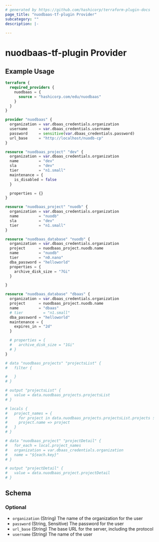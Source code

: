 ```yaml
---
# generated by https://github.com/hashicorp/terraform-plugin-docs
page_title: "nuodbaas-tf-plugin Provider"
subcategory: ""
description: |-
  
---
```


# nuodbaas-tf-plugin Provider



## Example Usage

```terraform
terraform {
  required_providers {
    nuodbaas = {
      source = "hashicorp.com/edu/nuodbaas"
    }
  }
}

provider "nuodbaas" {
  organization = var.dbaas_credentials.organization
  username     = var.dbaas_credentials.username
  password     = sensitive(var.dbaas_credentials.password)
  url_base     = "http://localhost/nuodb-cp"
}

resource "nuodbaas_project" "dev" {
  organization = var.dbaas_credentials.organization
  name         = "dev"
  sla          = "dev"
  tier         = "n1.small"
  maintenance = {
    is_disabled = false
  }

  properties = {}
}

resource "nuodbaas_project" "nuodb" {
  organization = var.dbaas_credentials.organization
  name         = "nuodb"
  sla          = "dev"
  tier         = "n1.small"
}

resource "nuodbaas_database" "nuodb" {
  organization = var.dbaas_credentials.organization
  project      = nuodbaas_project.nuodb.name
  name         = "nuodb"
  tier         = "n0.nano"
  dba_password = "helloworld"
  properties = {
    archive_disk_size = "7Gi"
  }

}

resource "nuodbaas_database" "dbaas" {
  organization = var.dbaas_credentials.organization
  project      = nuodbaas_project.nuodb.name
  name         = "dbaas"
  # tier         = "n1.small"
  dba_password = "helloworld"
  maintenance = {
    expires_in = "2d"
  }

  # properties = {
  #   archive_disk_size = "1Gi"
  # }
}

# data "nuodbaas_projects" "projectsList" {
#   filter {

#   }
# }

# output "projectsList" {
#   value = data.nuodbaas_projects.projectsList
# }

# locals {
#   project_names = {
#     for project in data.nuodbaas_projects.projectsList.projects :
#     project.name => project
#   }
# }

# data "nuodbaas_project" "projectDetail" {
#   for_each = local.project_names
#   organization = var.dbaas_credentials.organization
#   name = "${each.key}"
# }

# output "projectDetail" {
#   value = data.nuodbaas_project.projectDetail
# }
```

<!-- schema generated by tfplugindocs -->
## Schema

### Optional

- `organization` (String) The name of the organization for the user
- `password` (String, Sensitive) The password for the user
- `url_base` (String) The base URL for the server, including the protocol
- `username` (String) The name of the user
